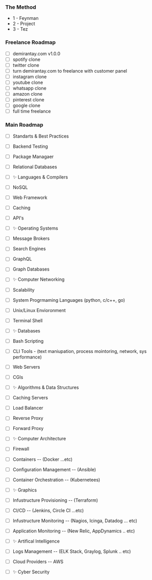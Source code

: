 ### The Method

- 1 - Feynman
- 2 - Project
- 3 - Tez

### Freelance Roadmap

- [ ] demirantay.com v1.0.0
- [ ] spotify clone
- [ ] twitter clone
- [ ] turn demirantay.com to freelance with customer panel
- [ ] instagram clone
- [ ] youtube clone
- [ ] whatsapp clone
- [ ] amazon clone
- [ ] pinterest clone
- [ ] google clone
- [ ] full time freelance

### Main Roadmap

- [ ] Standarts & Best Practices
- [ ] Backend Testing
- [ ] Package Managaer
- [ ] Relational Databases
- [ ] ✨ Languages & Compilers
- [ ] NoSQL
- [ ] Web Framework
- [ ] Caching
- [ ] API's
- [ ] ✨ Operating Systems
- [ ] Message Brokers
- [ ] Search Engines
- [ ] GraphQL
- [ ] Graph Databases
- [ ] ✨ Computer Networking
- [ ] Scalability
- [ ] System Progrmaming Languages (python, c/c++, go)
- [ ] Unix/Linux Envioronment
- [ ] Terminal Shell
- [ ] ✨ Databases
- [ ] Bash Scripting
- [ ] CLI Tools - (text maniupation, process mointoring, network, sys performance)
- [ ] Web Servers
- [ ] CGIs
- [ ] ✨ Algorithms & Data Structures
- [ ] Caching Servers
- [ ] Load Balancer
- [ ] Reverse Proxy
- [ ] Forward Proxy
- [ ] ✨ Computer Architecture
- [ ] Firewall
- [ ] Containers -- (Docker ...etc)
- [ ] Configuration Management -- (Ansible)
- [ ] Container Orchestration -- (Kubernetees)
- [ ] ✨ Graphics
- [ ] Infustructure Provisioning -- (Terraform)
- [ ] CI/CD -- (Jenkins, Circle CI ...etc)
- [ ] Infustructure Monitoring -- (Nagios, Icinga, Datadog ... etc)
- [ ] Application Monitoring -- (New Relic, AppDynamics .. etc)
- [ ] ✨ Artifical Intelligence
- [ ] Logs Management -- (ELK Stack, Graylog, Splunk .. etc)
- [ ] Cloud Providers -- AWS
- [ ] ✨ Cyber Security

